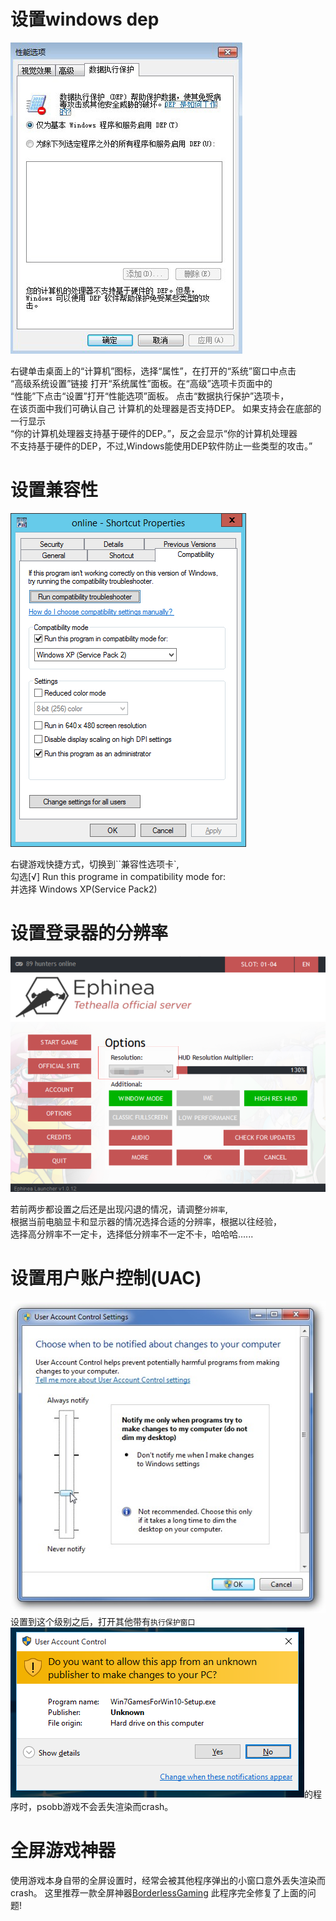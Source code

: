 # 设置windows dep

![dep](./static/img/windows%20dep.jpg)  

右键单击桌面上的“计算机”图标，选择“属性”，在打开的“系统”窗口中点击  
“高级系统设置”链接  打开“系统属性”面板。在“高级”选项卡页面中的  
“性能”下点击“设置”打开“性能选项”面板。  点击“数据执行保护”选项卡，  
在该页面中我们可确认自己  计算机的处理器是否支持DEP。  如果支持会在底部的一行显示    
“你的计算机处理器支持基于硬件的DEP。”，反之会显示“你的计算机处理器  
不支持基于硬件的DEP，不过,Windows能使用DEP软件防止一些类型的攻击。”

# 设置兼容性

![compat](./static/img/compat.png)

右键游戏快捷方式，切换到``兼容性选项卡`,  
勾选\[√\] Run this programe in compatibility mode for:  
并选择 Windows XP(Service Pack2)


# 设置登录器的分辨率
![resolution](./static/img/resolution.png)

若前两步都设置之后还是出现闪退的情况，请调整`分辨率`,  
根据当前电脑显卡和显示器的情况选择合适的分辨率，根据以往经验，  
选择高分辨率不一定卡，选择低分辨率不一定不卡，哈哈哈......

# 设置用户账户控制(UAC)
![uac](./static/img/uac.jpg)
设置到这个级别之后，打开其他带有`执行保护窗口`![prompt](./static/img/prompt.png)的程序时，psobb游戏不会丢失渲染而crash。

# 全屏游戏神器
使用游戏本身自带的全屏设置时，经常会被其他程序弹出的小窗口意外丢失渲染而crash。
这里推荐一款全屏神器[BorderlessGaming](https://github.com/Codeusa/Borderless-Gaming/releases/download/9.5.6/BorderlessGaming9.5.6_admin_setup.exe)
此程序完全修复了上面的问题!



